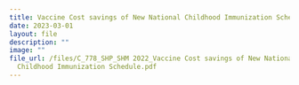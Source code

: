 ```yaml
---
title: Vaccine Cost savings of New National Childhood Immunization Schedule
date: 2023-03-01
layout: file
description: ""
image: ""
file_url: /files/C_778_SHP_SHM 2022_Vaccine Cost savings of New National
  Childhood Immunization Schedule.pdf
---
```

